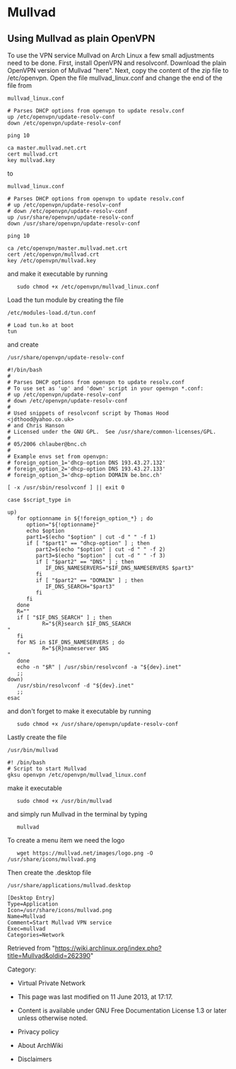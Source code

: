 Mullvad
=======

Using Mullvad as plain OpenVPN
------------------------------

To use the VPN service Mullvad on Arch Linux a few small adjustments
need to be done. First, install OpenVPN and resolvconf. Download the
plain OpenVPN version of Mullvad "here". Next, copy the content of the
zip file to /etc/openvpn. Open the file mullvad_linux.conf and change
the end of the file from

    mullvad_linux.conf

    # Parses DHCP options from openvpn to update resolv.conf
    up /etc/openvpn/update-resolv-conf
    down /etc/openvpn/update-resolv-conf

    ping 10

    ca master.mullvad.net.crt
    cert mullvad.crt
    key mullvad.key

to

    mullvad_linux.conf

    # Parses DHCP options from openvpn to update resolv.conf
    # up /etc/openvpn/update-resolv-conf
    # down /etc/openvpn/update-resolv-conf
    up /usr/share/openvpn/update-resolv-conf
    down /usr/share/openvpn/update-resolv-conf

    ping 10

    ca /etc/openvpn/master.mullvad.net.crt
    cert /etc/openvpn/mullvad.crt
    key /etc/openvpn/mullvad.key

and make it executable by running

       sudo chmod +x /etc/openvpn/mullvad_linux.conf

Load the tun module by creating the file

    /etc/modules-load.d/tun.conf

    # Load tun.ko at boot
    tun

and create

    /usr/share/openvpn/update-resolv-conf

    #!/bin/bash
    #
    # Parses DHCP options from openvpn to update resolv.conf
    # To use set as 'up' and 'down' script in your openvpn *.conf:
    # up /etc/openvpn/update-resolv-conf
    # down /etc/openvpn/update-resolv-conf
    #
    # Used snippets of resolvconf script by Thomas Hood <jdthood@yahoo.co.uk>
    # and Chris Hanson
    # Licensed under the GNU GPL.  See /usr/share/common-licenses/GPL.
    #
    # 05/2006 chlauber@bnc.ch
    #
    # Example envs set from openvpn:
    # foreign_option_1='dhcp-option DNS 193.43.27.132'
    # foreign_option_2='dhcp-option DNS 193.43.27.133'
    # foreign_option_3='dhcp-option DOMAIN be.bnc.ch'

    [ -x /usr/sbin/resolvconf ] || exit 0

    case $script_type in

    up)
       for optionname in ${!foreign_option_*} ; do
          option="${!optionname}"
          echo $option
          part1=$(echo "$option" | cut -d " " -f 1)
          if [ "$part1" == "dhcp-option" ] ; then
             part2=$(echo "$option" | cut -d " " -f 2)
             part3=$(echo "$option" | cut -d " " -f 3)
             if [ "$part2" == "DNS" ] ; then
                IF_DNS_NAMESERVERS="$IF_DNS_NAMESERVERS $part3"
             fi
             if [ "$part2" == "DOMAIN" ] ; then
                IF_DNS_SEARCH="$part3"
             fi
          fi
       done
       R=""
       if [ "$IF_DNS_SEARCH" ] ; then
               R="${R}search $IF_DNS_SEARCH
    "
       fi
       for NS in $IF_DNS_NAMESERVERS ; do
               R="${R}nameserver $NS
    "
       done
       echo -n "$R" | /usr/sbin/resolvconf -a "${dev}.inet"
       ;;
    down)
       /usr/sbin/resolvconf -d "${dev}.inet"
       ;;
    esac

and don't forget to make it executable by running

       sudo chmod +x /usr/share/openvpn/update-resolv-conf

Lastly create the file

    /usr/bin/mullvad

    #! /bin/bash
    # Script to start Mullvad
    gksu openvpn /etc/openvpn/mullvad_linux.conf

make it executable

       sudo chmod +x /usr/bin/mullvad

and simply run Mullvad in the terminal by typing

       mullvad

To create a menu item we need the logo

       wget https://mullvad.net/images/logo.png -O /usr/share/icons/mullvad.png

Then create the .desktop file

    /usr/share/applications/mullvad.desktop

    [Desktop Entry]
    Type=Application
    Icon=/usr/share/icons/mullvad.png
    Name=Mullvad
    Comment=Start Mullvad VPN service
    Exec=mullvad
    Categories=Network

Retrieved from
"https://wiki.archlinux.org/index.php?title=Mullvad&oldid=262390"

Category:

-   Virtual Private Network

-   This page was last modified on 11 June 2013, at 17:17.
-   Content is available under GNU Free Documentation License 1.3 or
    later unless otherwise noted.
-   Privacy policy
-   About ArchWiki
-   Disclaimers
